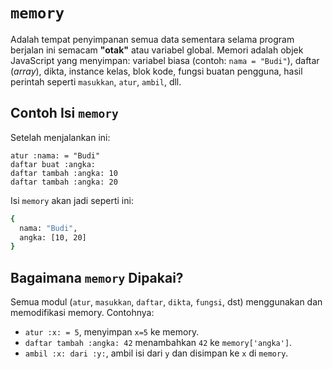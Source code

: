 # `memory`
Adalah tempat penyimpanan semua data sementara selama program berjalan ini semacam **"otak"** atau variabel global. Memori adalah objek JavaScript yang menyimpan: variabel biasa (contoh: `nama = "Budi"`), daftar (_array_), dikta, instance kelas, blok kode, fungsi buatan pengguna, hasil perintah seperti `masukkan`, `atur`, `ambil`, dll.

## Contoh Isi `memory`
Setelah menjalankan ini:
```earl
atur :nama: = "Budi"
daftar buat :angka:
daftar tambah :angka: 10
daftar tambah :angka: 20
```

Isi `memory` akan jadi seperti ini:
```bash
{
  nama: "Budi",
  angka: [10, 20]
}
```

## Bagaimana `memory` Dipakai?
Semua modul (`atur`, `masukkan`, `daftar`, `dikta`, `fungsi`, dst) menggunakan dan memodifikasi memory. Contohnya:
- `atur :x: = 5`, menyimpan `x=5` ke memory.
- `daftar tambah :angka: 42` menambahkan `42` ke `memory['angka']`.
- `ambil :x: dari :y:`, ambil isi dari `y` dan disimpan ke `x` di `memory`.
